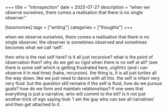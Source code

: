 +++
title = "Introspection"
date = 2025-07-27
description = "when we observe ourselves, there comes a realisation that there is no single observer."

[taxonomies]
tags = ["writing"]
categories = ["thoughts"]
+++

when we observe ourselves, there comes a realisation that there is no single observer. the observer is sometimes observed and sometimes becomes what we call 'self'.

<!-- more -->

then who is the real self here? is it all just recursive? what is the point of observation then? why do we get so rigid when there is no self at all? (see there is some self which is getting frustrated here, urghhh) (and i can observe it in real time) (haha, recursion).
the thing is, it is all just turtles all the way down. like we just need to dance with all this. the self is infact very very fluid. but the question still remains if the self is fluid, how do we pursue goals? how do we form and maintain relationships?
if one sees that everything is just a narrative, who will commit to the bit? is it not just another trick of ego saying look 'I am the guy who can see all narratives' and then get attached to it.
